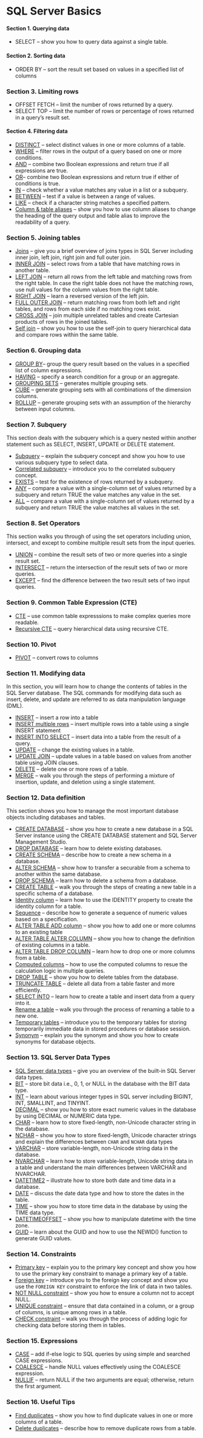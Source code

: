 # SQL Server Basics

#### Section 1. Querying data

-  SELECT – show you how to query data against a single table.

#### Section 2. Sorting data

-  ORDER BY – sort the result set based on values in a specified list of columns

### Section 3. Limiting rows

-  OFFSET FETCH – limit the number of rows returned by a query.
-  SELECT TOP – limit the number of rows or percentage of rows returned in a query’s result set.

#### Section 4. Filtering data

-  [DISTINCT](https://www.sqlservertutorial.net/sql-server-basics/sql-server-select-distinct/) – select distinct values in one or more columns of a table.
-  [WHERE](https://www.sqlservertutorial.net/sql-server-basics/sql-server-where/) – filter rows in the output of a query based on one or more conditions.
-  [AND](https://www.sqlservertutorial.net/sql-server-basics/sql-server-and/) – combine two Boolean expressions and return true if all expressions are true.
-  [OR](https://www.sqlservertutorial.net/sql-server-basics/sql-server-or/)–  combine two Boolean expressions and return true if either of conditions is true.
-  [IN](https://www.sqlservertutorial.net/sql-server-basics/sql-server-in/) – check whether a value matches any value in a list or a subquery.
-  [BETWEEN](https://www.sqlservertutorial.net/sql-server-basics/sql-server-between/) – test if a value is between a range of values.
-  [LIKE](https://www.sqlservertutorial.net/sql-server-basics/sql-server-like/) – check if a character string matches a specified pattern.
-  [Column & table aliases](https://www.sqlservertutorial.net/sql-server-basics/sql-server-alias/) – show you how to use column aliases to change the heading of the query output and table alias to improve the readability of a query.

### Section 5. Joining tables

-  [Joins](https://www.sqlservertutorial.net/sql-server-basics/sql-server-joins/) – give you a brief overview of joins types in SQL Server including inner join, left join, right join and full outer join.
-  [INNER JOIN](https://www.sqlservertutorial.net/sql-server-basics/sql-server-inner-join/) – select rows from a table that have matching rows in another table.
-  [LEFT JOIN](https://www.sqlservertutorial.net/sql-server-basics/sql-server-left-join/) – return all rows from the left table and matching rows from the right table. In case the right table does not have the matching rows, use null values for the column values from the right table.
-  [RIGHT JOIN](https://www.sqlservertutorial.net/sql-server-basics/sql-server-right-join/) – learn a reversed version of the left join.
-  [FULL OUTER JOIN](https://www.sqlservertutorial.net/sql-server-basics/sql-server-full-outer-join/) – return matching rows from both left and right tables, and rows from each side if no matching rows exist.
-  [CROSS JOIN](https://www.sqlservertutorial.net/sql-server-basics/sql-server-cross-join/) – join multiple unrelated tables and create Cartesian products of rows in the joined tables.
-  [Self join](https://www.sqlservertutorial.net/sql-server-basics/sql-server-self-join/) – show you how to use the self-join to query hierarchical data and compare rows within the same table.

### Section 6. Grouping data

-  [GROUP BY](https://www.sqlservertutorial.net/sql-server-basics/sql-server-group-by/)– group the query result based on the values in a specified list of column expressions.
-  [HAVING](https://www.sqlservertutorial.net/sql-server-basics/sql-server-having/) – specify a search condition for a group or an aggregate.
-  [GROUPING SETS](https://www.sqlservertutorial.net/sql-server-basics/sql-server-grouping-sets/) – generates multiple grouping sets.
-  [CUBE](https://www.sqlservertutorial.net/sql-server-basics/sql-server-cube/) – generate grouping sets with all combinations of the dimension columns.
-  [ROLLUP](https://www.sqlservertutorial.net/sql-server-basics/sql-server-rollup/) – generate grouping sets with an assumption of the hierarchy between input columns.

###  Section 7. Subquery

This section deals with the subquery which is a query nested within another statement such as SELECT, INSERT, UPDATE or DELETE statement.

-  [Subquery](https://www.sqlservertutorial.net/sql-server-basics/sql-server-subquery/) – explain the subquery concept and show you how to use various subquery type to select data.
-  [Correlated subquery](https://www.sqlservertutorial.net/sql-server-basics/sql-server-correlated-subquery/) – introduce you to the correlated subquery concept.
-  [EXISTS](https://www.sqlservertutorial.net/sql-server-basics/sql-server-exists/) – test for the existence of rows returned by a subquery.
-  [ANY](https://www.sqlservertutorial.net/sql-server-basics/sql-server-any/) – compare a value with a single-column set of values returned by a subquery and return TRUE the value matches any value in the set.
-  [ALL](https://www.sqlservertutorial.net/sql-server-basics/sql-server-all/) – compare a value with a single-column set of values returned by a subquery and return TRUE the value matches all values in the set.

### Section 8. Set Operators

This section walks you through of using the set operators including union, intersect, and except to combine multiple result sets from the input queries.

-  [UNION](https://www.sqlservertutorial.net/sql-server-basics/sql-server-union/) – combine the result sets of two or more queries into a single result set.
-  [INTERSECT](https://www.sqlservertutorial.net/sql-server-basics/sql-server-intersect/) – return the intersection of the result sets of two or more queries.
-  [EXCEPT](https://www.sqlservertutorial.net/sql-server-basics/sql-server-except/) – find the difference between the two result sets of two input queries.

### Section 9. Common Table Expression (CTE)

-  [CTE](https://www.sqlservertutorial.net/sql-server-basics/sql-server-cte/) – use common table expresssions to make complex queries more readable.
-  [Recursive CTE](https://www.sqlservertutorial.net/sql-server-basics/sql-server-recursive-cte/) – query hierarchical data using recursive CTE.

### Section 10. Pivot

-  [PIVOT](https://www.sqlservertutorial.net/sql-server-basics/sql-server-pivot/) – convert rows to columns

### Section 11. Modifying data

In this section, you will learn how to change the contents of tables in the SQL Server database. The SQL commands for modifying data such as insert, delete, and update are referred to as data manipulation language (DML).

-  [INSERT](https://www.sqlservertutorial.net/sql-server-basics/sql-server-insert/) – insert a row into a table
-  [INSERT multiple rows](https://www.sqlservertutorial.net/sql-server-basics/sql-server-insert-multiple-rows/) – insert multiple rows into a table using a single INSERT statement
-  [INSERT INTO SELECT](https://www.sqlservertutorial.net/sql-server-basics/sql-server-insert-into-select/) – insert data into a table from the result of a query.
-  [UPDATE](https://www.sqlservertutorial.net/sql-server-basics/sql-server-update/) – change the existing values in a table.
-  [UPDATE JOIN](https://www.sqlservertutorial.net/sql-server-basics/sql-server-update-join/) – update values in a table based on values from another table using JOIN clauses.
-  [DELETE](https://www.sqlservertutorial.net/sql-server-basics/sql-server-delete/) – delete one or more rows of a table.
-  [MERGE](https://www.sqlservertutorial.net/sql-server-basics/sql-server-merge/) – walk you through the steps of performing a mixture of insertion, update, and deletion using a single statement.

### Section 12. Data definition

This section shows you how to manage the most important database objects including databases and tables.

-  [CREATE DATABASE](https://www.sqlservertutorial.net/sql-server-basics/sql-server-create-database/) – show you how to create a new database in a SQL Server instance using the CREATE DATABASE statement and SQL Server Management Studio.
-  [DROP DATABASE](https://www.sqlservertutorial.net/sql-server-basics/sql-server-drop-database/) – learn how to delete existing databases.
-  [CREATE SCHEMA](https://www.sqlservertutorial.net/sql-server-basics/sql-server-create-schema/) – describe how to create a new schema in a database.
-  [ALTER SCHEMA](https://www.sqlservertutorial.net/sql-server-basics/sql-server-alter-schema/) – show how to transfer a securable from a schema to another within the same database.
-  [DROP SCHEMA](https://www.sqlservertutorial.net/sql-server-basics/sql-server-drop-schema/) – learn how to delete a schema from a database.
-  [CREATE TABLE](https://www.sqlservertutorial.net/sql-server-basics/sql-server-create-table/) – walk you through the steps of creating a new table in a specific schema of a database.
-  [Identity column](https://www.sqlservertutorial.net/sql-server-basics/sql-server-identity/) – learn how to use the IDENTITY property to create the identity column for a table.
-  [Sequence](https://www.sqlservertutorial.net/sql-server-basics/sql-server-sequence/) – describe how to generate a sequence of numeric values based on a specification.
-  [ALTER TABLE ADD column](https://www.sqlservertutorial.net/sql-server-basics/sql-server-alter-table-add-column/) – show you how to add one or more columns to an existing table
-  [ALTER TABLE ALTER COLUMN](https://www.sqlservertutorial.net/sql-server-basics/sql-server-alter-table-alter-column/) – show you how to change the definition of existing columns in a table.
-  [ALTER TABLE DROP COLUMN](https://www.sqlservertutorial.net/sql-server-basics/sql-server-alter-table-drop-column/) – learn how to drop one or more columns from a table.
-  [Computed columns](https://www.sqlservertutorial.net/sql-server-basics/sql-server-computed-columns/) – how to use the computed columns to resue the calculation logic in multiple queries.
-  [DROP TABLE](https://www.sqlservertutorial.net/sql-server-basics/sql-server-drop-table/) – show you how to delete tables from the database.
-  [TRUNCATE TABLE](https://www.sqlservertutorial.net/sql-server-basics/sql-server-truncate-table/) – delete all data from a table faster and more efficiently.
-  [SELECT INTO](https://www.sqlservertutorial.net/sql-server-basics/sql-server-select-into/) – learn how to create a table and insert data from a query into it.
-  [Rename a table](https://www.sqlservertutorial.net/sql-server-basics/sql-server-rename-table/) –  walk you through the process of renaming a table to a new one.
-  [Temporary tables](https://www.sqlservertutorial.net/sql-server-basics/sql-server-temporary-tables/) – introduce you to the temporary tables for storing temporarily immediate data in stored procedures or database session.
-  [Synonym](https://www.sqlservertutorial.net/sql-server-basics/sql-server-synonym/) – explain you the synonym and show you how to create synonyms for database objects.

### Section 13. SQL Server Data Types

-  [SQL Server data types](https://www.sqlservertutorial.net/sql-server-basics/sql-server-data-types/) – give you an overview of the built-in SQL Server data types.
-  [BIT](https://www.sqlservertutorial.net/sql-server-basics/sql-server-bit/) – store bit data i.e., 0, 1, or NULL in the database with the BIT data type.
-  [INT](https://www.sqlservertutorial.net/sql-server-basics/sql-server-int/) – learn about various integer types in SQL server including BIGINT, INT, SMALLINT, and TINYINT.
-  [DECIMAL](https://www.sqlservertutorial.net/sql-server-basics/sql-server-decimal/) – show you how to store exact numeric values in the database by using DECIMAL or NUMERIC data type.
-  [CHAR](https://www.sqlservertutorial.net/sql-server-basics/sql-server-char/) – learn how to store fixed-length, non-Unicode character string in the database.
-  [NCHAR](https://www.sqlservertutorial.net/sql-server-basics/sql-server-nchar/) – show you how to store fixed-length, Unicode character strings and explain the differences between `CHAR` and `NCHAR` data types
-  [VARCHAR](https://www.sqlservertutorial.net/sql-server-basics/sql-server-varchar/) – store variable-length, non-Unicode string data in the database.
-  [NVARCHAR](https://www.sqlservertutorial.net/sql-server-basics/sql-server-nvarchar/) – learn how to store variable-length, Unicode string data in a table and understand the main differences between VARCHAR and NVARCHAR.
-  [DATETIME2](https://www.sqlservertutorial.net/sql-server-basics/sql-server-datetime2/) – illustrate how to store both date and time data in a database.
-  [DATE](https://www.sqlservertutorial.net/sql-server-basics/sql-server-date/) – discuss the date data type and how to store the dates in the table.
-  [TIME](https://www.sqlservertutorial.net/sql-server-basics/sql-server-time/) – show you how to store time data in the database by using the TIME data type.
-  [DATETIMEOFFSET](https://www.sqlservertutorial.net/sql-server-basics/sql-server-datetimeoffset/) – show you how to manipulate datetime with the time zone.
-  [GUID](https://www.sqlservertutorial.net/sql-server-basics/sql-server-guid/) – learn about the GUID and how to use the NEWID() function to generate GUID values.

### Section 14. Constraints

-  [Primary key](https://www.sqlservertutorial.net/sql-server-basics/sql-server-primary-key/) – explain you to the primary key concept and show you how to use the primary key constraint to manage a primary key of a table.
-  [Foreign key](https://www.sqlservertutorial.net/sql-server-basics/sql-server-foreign-key/) – introduce you to the foreign key concept and show you use the `FOREIGN KEY` constraint to enforce the link of data in two tables.
-  [NOT NULL constraint](https://www.sqlservertutorial.net/sql-server-basics/sql-server-not-null-constraint/) – show you how to ensure a column not to accept NULL.
-  [UNIQUE constraint](https://www.sqlservertutorial.net/sql-server-basics/sql-server-unique-constraint/) – ensure that data contained in a column, or a group of columns, is unique among rows in a table.
-  [CHECK constraint](https://www.sqlservertutorial.net/sql-server-basics/sql-server-check-constraint/) – walk you through the process of adding logic for checking data before storing them in tables.

### Section 15. Expressions

-  [CASE](https://www.sqlservertutorial.net/sql-server-basics/sql-server-case/) – add if-else logic to SQL queries by using simple and searched CASE expressions.
-  [COALESCE](https://www.sqlservertutorial.net/sql-server-basics/sql-server-coalesce/) – handle NULL values effectively using the COALESCE expression.
-  [NULLIF](https://www.sqlservertutorial.net/sql-server-basics/sql-server-nullif/) – return NULL if the two arguments are equal; otherwise, return the first argument.

### Section 16. Useful Tips

-  [Find duplicates](https://www.sqlservertutorial.net/sql-server-basics/sql-server-find-duplicates/) – show you how to find duplicate values in one or more columns of a table.
-  [Delete duplicates](https://www.sqlservertutorial.net/sql-server-basics/delete-duplicates-sql-server/) – describe how to remove duplicate rows from a table.